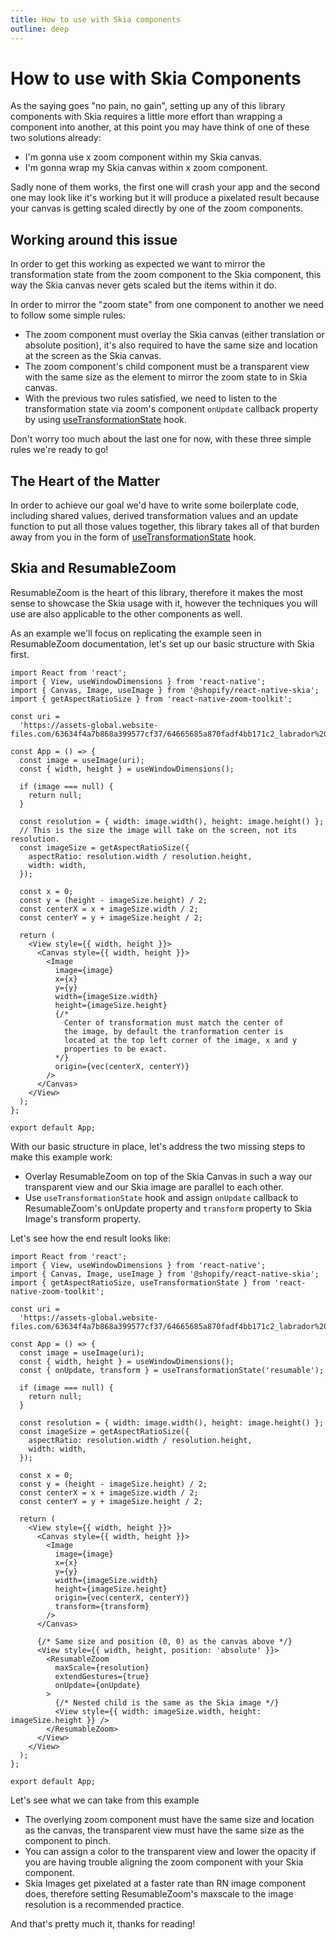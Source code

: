 ```yaml
---
title: How to use with Skia components
outline: deep
---
```


# How to use with Skia Components

As the saying goes "no pain, no gain", setting up any of this library components with Skia requires a little
more effort than wrapping a component into another, at this point you may have think of one of these two
solutions already:

- I'm gonna use x zoom component within my Skia canvas.
- I'm gonna wrap my Skia canvas within x zoom component.

Sadly none of them works, the first one will crash your app and the second one may look like it's working but
it will produce a pixelated result because your canvas is getting scaled directly by one of the zoom components.

## Working around this issue

In order to get this working as expected we want to mirror the transformation state from the zoom component
to the Skia component, this way the Skia canvas never gets scaled but the items within it do.

In order to mirror the "zoom state" from one component to another we need to follow some simple rules:

- The zoom component must overlay the Skia canvas (either translation or absolute position), it's also required
  to have the same size and location at the screen as the Skia canvas.
- The zoom component's child component must be a transparent view with the same size as the element to mirror
  the zoom state to in Skia canvas.
- With the previous two rules satisfied, we need to listen to the transformation state via zoom's component
  `onUpdate` callback property by using [useTransformationState](../utilities/usetransformationstate) hook.

Don't worry too much about the last one for now, with these three simple rules we're ready to go!

## The Heart of the Matter

In order to achieve our goal we'd have to write some boilerplate code, including shared values, derived
transformation values and an update function to put all those values together, this library takes all of
that burden away from you in the form of [useTransformationState](../utilities/usetransformationstate) hook.

## Skia and ResumableZoom

ResumableZoom is the heart of this library, therefore it makes the most sense to showcase the Skia usage with it,
however the techniques you will use are also applicable to the other components as well.

As an example we'll focus on replicating the example seen in ResumableZoom documentation, let's set up our
basic structure with Skia first.

```tsx{38-44}
import React from 'react';
import { View, useWindowDimensions } from 'react-native';
import { Canvas, Image, useImage } from '@shopify/react-native-skia';
import { getAspectRatioSize } from 'react-native-zoom-toolkit';

const uri =
  'https://assets-global.website-files.com/63634f4a7b868a399577cf37/64665685a870fadf4bb171c2_labrador%20americano.jpg';

const App = () => {
  const image = useImage(uri);
  const { width, height } = useWindowDimensions();

  if (image === null) {
    return null;
  }

  const resolution = { width: image.width(), height: image.height() };
  // This is the size the image will take on the screen, not its resolution.
  const imageSize = getAspectRatioSize({
    aspectRatio: resolution.width / resolution.height,
    width: width,
  });

  const x = 0;
  const y = (height - imageSize.height) / 2;
  const centerX = x + imageSize.width / 2;
  const centerY = y + imageSize.height / 2;

  return (
    <View style={{ width, height }}>
      <Canvas style={{ width, height }}>
        <Image
          image={image}
          x={x}
          y={y}
          width={imageSize.width}
          height={imageSize.height}
          {/*
            Center of transformation must match the center of
            the image, by default the tranformation center is
            located at the top left corner of the image, x and y
            properties to be exact.
          */}
          origin={vec(centerX, centerY)}
        />
      </Canvas>
    </View>
  );
};

export default App;
```

With our basic structure in place, let's address the two missing steps to make this example work:

- Overlay ResumableZoom on top of the Skia Canvas in such a way our transparent view and our Skia image are parallel
  to each other.
- Use `useTransformationState` hook and assign `onUpdate` callback to ResumableZoom's onUpdate
  property and `transform` property to Skia Image's transform property.

Let's see how the end result looks like:

```tsx{12,39,43-53}
import React from 'react';
import { View, useWindowDimensions } from 'react-native';
import { Canvas, Image, useImage } from '@shopify/react-native-skia';
import { getAspectRatioSize, useTransformationState } from 'react-native-zoom-toolkit';

const uri =
  'https://assets-global.website-files.com/63634f4a7b868a399577cf37/64665685a870fadf4bb171c2_labrador%20americano.jpg';

const App = () => {
  const image = useImage(uri);
  const { width, height } = useWindowDimensions();
  const { onUpdate, transform } = useTransformationState('resumable');

  if (image === null) {
    return null;
  }

  const resolution = { width: image.width(), height: image.height() };
  const imageSize = getAspectRatioSize({
    aspectRatio: resolution.width / resolution.height,
    width: width,
  });

  const x = 0;
  const y = (height - imageSize.height) / 2;
  const centerX = x + imageSize.width / 2;
  const centerY = y + imageSize.height / 2;

  return (
    <View style={{ width, height }}>
      <Canvas style={{ width, height }}>
        <Image
          image={image}
          x={x}
          y={y}
          width={imageSize.width}
          height={imageSize.height}
          origin={vec(centerX, centerY)}
          transform={transform}
        />
      </Canvas>

      {/* Same size and position (0, 0) as the canvas above */}
      <View style={{ width, height, position: 'absolute' }}>
        <ResumableZoom
          maxScale={resolution}
          extendGestures={true}
          onUpdate={onUpdate}
        >
          {/* Nested child is the same as the Skia image */}
          <View style={{ width: imageSize.width, height: imageSize.height }} />
        </ResumableZoom>
      </View>
    </View>
  );
};

export default App;
```

Let's see what we can take from this example

- The overlying zoom component must have the same size and location as the canvas, the transparent view must
  have the same size as the component to pinch.
- You can assign a color to the transparent view and lower the opacity if you are having trouble aligning the
  zoom component with your Skia component.
- Skia Images get pixelated at a faster rate than RN image component does, therefore setting ResumableZoom's
  maxscale to the image resolution is a recommended practice.

And that's pretty much it, thanks for reading!
